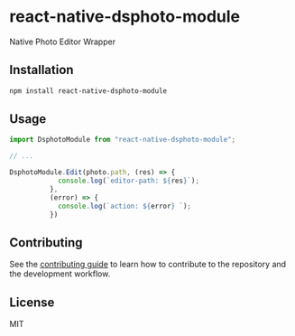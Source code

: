 # react-native-dsphoto-module

Native Photo Editor Wrapper

## Installation

```sh
npm install react-native-dsphoto-module
```

## Usage

```js
import DsphotoModule from "react-native-dsphoto-module";

// ...

DsphotoModule.Edit(photo.path, (res) => {
            console.log(`editor-path: ${res}`);
          },
          (error) => {
            console.log(`action: ${error} `);
          })
```

## Contributing

See the [contributing guide](CONTRIBUTING.md) to learn how to contribute to the repository and the development workflow.

## License

MIT
